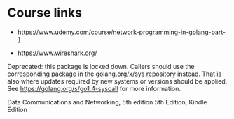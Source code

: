
# Course links

- https://www.udemy.com/course/network-programming-in-golang-part-1

- https://www.wireshark.org/


Deprecated: this package is locked down. Callers should use the corresponding package in the golang.org/x/sys repository instead. That is also where updates required by new systems or versions should be applied. See https://golang.org/s/go1.4-syscall for more information.

Data Communications and Networking, 5th edition 5th Edition, Kindle Edition